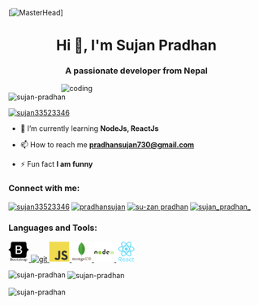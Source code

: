 [![MasterHead](https://camo.githubusercontent.com/ba9f3bd30647e352a3f5e1e45eb45c6ec7bad6155cd16aaedf4a426738da0ca5/68747470733a2f2f696e646f616e616c79746963612e636f6d2f7374617469632f696d616765732f62616e6e6572722e676966)]
<h1 align="center">Hi 👋, I'm Sujan Pradhan</h1>
<h3 align="center">A passionate developer from Nepal</h3>
<img align="right" alt="coding" width="400" src = "https://gifdb.com/images/high/girl-employer-branding-and-coding-mppit4lus55833c3.webp">

<p align="left"> <img src="https://komarev.com/ghpvc/?username=sujan-pradhan&label=Profile%20views&color=0e75b6&style=flat" alt="sujan-pradhan" /> </p>

<p align="left"> <a href="https://twitter.com/sujan33523346" target="blank"><img src="https://img.shields.io/twitter/follow/sujan33523346?logo=twitter&style=for-the-badge" alt="sujan33523346" /></a> </p>

- 🌱 I’m currently learning **NodeJs, ReactJs**

- 📫 How to reach me **pradhansujan730@gmail.com**

- ⚡ Fun fact **I am funny**

<h3 align="left">Connect with me:</h3>
<p align="left">
<a href="https://twitter.com/sujan33523346" target="blank"><img align="center" src="https://raw.githubusercontent.com/rahuldkjain/github-profile-readme-generator/master/src/images/icons/Social/twitter.svg" alt="sujan33523346" height="30" width="40" /></a>
<a href="https://linkedin.com/in/pradhansujan" target="blank"><img align="center" src="https://raw.githubusercontent.com/rahuldkjain/github-profile-readme-generator/master/src/images/icons/Social/linked-in-alt.svg" alt="pradhansujan" height="30" width="40" /></a>
<a href="https://fb.com/su-zan pradhan" target="blank"><img align="center" src="https://raw.githubusercontent.com/rahuldkjain/github-profile-readme-generator/master/src/images/icons/Social/facebook.svg" alt="su-zan pradhan" height="30" width="40" /></a>
<a href="https://instagram.com/sujan_pradhan_" target="blank"><img align="center" src="https://raw.githubusercontent.com/rahuldkjain/github-profile-readme-generator/master/src/images/icons/Social/instagram.svg" alt="sujan_pradhan_" height="30" width="40" /></a>
</p>

<h3 align="left">Languages and Tools:</h3>
<p align="left"> <a href="https://getbootstrap.com" target="_blank" rel="noreferrer"> <img src="https://raw.githubusercontent.com/devicons/devicon/master/icons/bootstrap/bootstrap-plain-wordmark.svg" alt="bootstrap" width="40" height="40"/> </a> <a href="https://git-scm.com/" target="_blank" rel="noreferrer"> <img src="https://www.vectorlogo.zone/logos/git-scm/git-scm-icon.svg" alt="git" width="40" height="40"/> </a> <a href="https://developer.mozilla.org/en-US/docs/Web/JavaScript" target="_blank" rel="noreferrer"> <img src="https://raw.githubusercontent.com/devicons/devicon/master/icons/javascript/javascript-original.svg" alt="javascript" width="40" height="40"/> </a> <a href="https://www.mongodb.com/" target="_blank" rel="noreferrer"> <img src="https://raw.githubusercontent.com/devicons/devicon/master/icons/mongodb/mongodb-original-wordmark.svg" alt="mongodb" width="40" height="40"/> </a> <a href="https://nodejs.org" target="_blank" rel="noreferrer"> <img src="https://raw.githubusercontent.com/devicons/devicon/master/icons/nodejs/nodejs-original-wordmark.svg" alt="nodejs" width="40" height="40"/> </a> <a href="https://reactjs.org/" target="_blank" rel="noreferrer"> <img src="https://raw.githubusercontent.com/devicons/devicon/master/icons/react/react-original-wordmark.svg" alt="react" width="40" height="40"/> </a> </p>

<p><img align="left" src="https://github-readme-stats.vercel.app/api/top-langs?username=sujan-pradhan&show_icons=true&locale=en&layout=compact" alt="sujan-pradhan" /></p>

<p>&nbsp;<img align="center" src="https://github-readme-stats.vercel.app/api?username=sujan-pradhan&show_icons=true&locale=en" alt="sujan-pradhan" /></p>

<p><img align="center" src="https://github-readme-streak-stats.herokuapp.com/?user=sujan-pradhan&" alt="sujan-pradhan" /></p>
